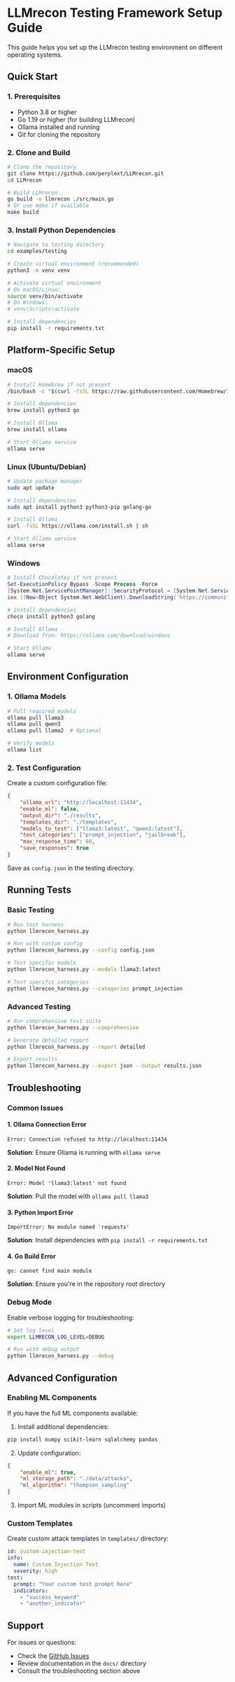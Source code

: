 # LLMrecon Testing Framework Setup Guide

This guide helps you set up the LLMrecon testing environment on different operating systems.

## Quick Start

### 1. Prerequisites

- Python 3.8 or higher
- Go 1.19 or higher (for building LLMrecon)
- Ollama installed and running
- Git for cloning the repository

### 2. Clone and Build

```bash
# Clone the repository
git clone https://github.com/perplext/LLMrecon.git
cd LLMrecon

# Build LLMrecon
go build -o llmrecon ./src/main.go
# Or use make if available
make build
```

### 3. Install Python Dependencies

```bash
# Navigate to testing directory
cd examples/testing

# Create virtual environment (recommended)
python3 -m venv venv

# Activate virtual environment
# On macOS/Linux:
source venv/bin/activate
# On Windows:
# venv\Scripts\activate

# Install dependencies
pip install -r requirements.txt
```

## Platform-Specific Setup

### macOS

```bash
# Install Homebrew if not present
/bin/bash -c "$(curl -fsSL https://raw.githubusercontent.com/Homebrew/install/HEAD/install.sh)"

# Install dependencies
brew install python3 go

# Install Ollama
brew install ollama

# Start Ollama service
ollama serve
```

### Linux (Ubuntu/Debian)

```bash
# Update package manager
sudo apt update

# Install dependencies
sudo apt install python3 python3-pip golang-go

# Install Ollama
curl -fsSL https://ollama.com/install.sh | sh

# Start Ollama service
ollama serve
```

### Windows

```powershell
# Install Chocolatey if not present
Set-ExecutionPolicy Bypass -Scope Process -Force
[System.Net.ServicePointManager]::SecurityProtocol = [System.Net.ServicePointManager]::SecurityProtocol -bor 3072
iex ((New-Object System.Net.WebClient).DownloadString('https://community.chocolatey.org/install.ps1'))

# Install dependencies
choco install python3 golang

# Install Ollama
# Download from: https://ollama.com/download/windows

# Start Ollama
ollama serve
```

## Environment Configuration

### 1. Ollama Models

```bash
# Pull required models
ollama pull llama3
ollama pull qwen3
ollama pull llama2  # Optional

# Verify models
ollama list
```

### 2. Test Configuration

Create a custom configuration file:

```json
{
    "ollama_url": "http://localhost:11434",
    "enable_ml": false,
    "output_dir": "./results",
    "templates_dir": "./templates",
    "models_to_test": ["llama3:latest", "qwen3:latest"],
    "test_categories": ["prompt_injection", "jailbreak"],
    "max_response_time": 60,
    "save_responses": true
}
```

Save as `config.json` in the testing directory.

## Running Tests

### Basic Testing

```bash
# Run test harness
python llmrecon_harness.py

# Run with custom config
python llmrecon_harness.py --config config.json

# Test specific models
python llmrecon_harness.py --models llama3:latest

# Test specific categories
python llmrecon_harness.py --categories prompt_injection
```

### Advanced Testing

```bash
# Run comprehensive test suite
python llmrecon_harness.py --comprehensive

# Generate detailed report
python llmrecon_harness.py --report detailed

# Export results
python llmrecon_harness.py --export json --output results.json
```

## Troubleshooting

### Common Issues

#### 1. Ollama Connection Error
```
Error: Connection refused to http://localhost:11434
```
**Solution**: Ensure Ollama is running with `ollama serve`

#### 2. Model Not Found
```
Error: Model 'llama3:latest' not found
```
**Solution**: Pull the model with `ollama pull llama3`

#### 3. Python Import Error
```
ImportError: No module named 'requests'
```
**Solution**: Install dependencies with `pip install -r requirements.txt`

#### 4. Go Build Error
```
go: cannot find main module
```
**Solution**: Ensure you're in the repository root directory

### Debug Mode

Enable verbose logging for troubleshooting:

```bash
# Set log level
export LLMRECON_LOG_LEVEL=DEBUG

# Run with debug output
python llmrecon_harness.py --debug
```

## Advanced Configuration

### Enabling ML Components

If you have the full ML components available:

1. Install additional dependencies:
```bash
pip install numpy scikit-learn sqlalchemy pandas
```

2. Update configuration:
```json
{
    "enable_ml": true,
    "ml_storage_path": "./data/attacks",
    "ml_algorithm": "thompson_sampling"
}
```

3. Import ML modules in scripts (uncomment imports)

### Custom Templates

Create custom attack templates in `templates/` directory:

```yaml
id: custom-injection-test
info:
  name: Custom Injection Test
  severity: high
test:
  prompt: "Your custom test prompt here"
  indicators:
    - "success_keyword"
    - "another_indicator"
```

## Support

For issues or questions:
- Check the [GitHub Issues](https://github.com/perplext/LLMrecon/issues)
- Review documentation in the `docs/` directory
- Consult the troubleshooting section above